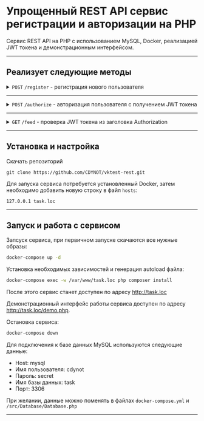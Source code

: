# Упрощенный REST API сервис регистрации и авторизации на PHP

Сервис REST API на PHP с использованием MySQL, Docker, реализацией JWT токена и демонстрационным интерфейсом.

---------------------

## Реализует следующие методы

<details>
<summary><code>POST</code> <code>/register</code> - регистрация нового пользователя</summary> 

##### Описание
Этот метод используется для регистрации нового пользователя, возвращает 201 в случае успеха и 400 в случае несоответствия входных параметров требованиям

##### URL
```
/register
```

##### Параметры запроса
- **email** (обязательный, строка): Email нового пользователя.
- **password** (обязательный, строка): Пароль нового пользователя.

##### Пример тела запроса (формат JSON)
```json
{
  "email": "example@example.com",
  "password": "password123A!"
}
```

##### Коды ответа
- **201 Created**: В случае успешной регистрации нового пользователя.
- **400 Bad Request**: Если формат данных некорректен или некорректные параметры запроса.

##### Пример успешного ответа (201 Created)
```json
{ 
  "user_id": 2,
  "password_check_status": "perfect"
}
```

##### Пример ошибки формата данных (400 Bad Request)
```json
{
  "error": "invalid_email"
}
```
</details>

---------------------

<details>
<summary><code>POST</code> <code>/authorize</code> - авторизация пользователя с получением JWT токена</summary> 

##### Описание
Этот метод используется для авторизации пользователя по логину и паролю. В случа успешной авторизации сервер возвращает JWT токен

##### URL
```
/authorize
```

##### Параметры запроса
- **email** (обязательный, строка): Email существующего пользователя.
- **password** (обязательный, строка): Пароль существующего пользователя.

##### Пример тела запроса (формат JSON)
```json
{
  "email": "example@example.com",
  "password": "password123A!"
}
```

##### Коды ответа
- **200 OK**: В случае успешной авторизации.
- **400 Bad Request**: Если формат данных некорректен или некорректные параметры запроса.

##### Пример успешного ответа (200 OK)
```json
{
  "access_token":"eyJ0eXAiOiJKV1QiLCJhbGciOiJIUzI1NiJ9.eyJ1c2VyX2lkIjoxOX0.dQSN97nu5ILmTqNPLYNsPFY_Mq49ul0XmKgqwxw49M0"
}
```

##### Пример ошибки формата данных (400 Bad Request)
```json
{
  "error": "wrong_password"
}
```

</details>

---------------------

<details>
<summary><code>GET</code> <code>/feed</code> - проверка JWT токена из заголовка Authorization</summary>

##### Описание
Этот метод реализует проверку JWT токена, который был получен в методе `/authorize`. Токен должен быть передан в заголовке Authorization.

##### URL
```
/feed
```

##### Параметры запроса
- **Заголовок Authorization**: в заголовке необходимо передать JWT токен, полученный при авторизации.

##### Коды ответа
- **200 OK**: В случае успешной валидации JWT.
- **401 Unauthorized**: В противном случае.

</details>

---------------------

## Установка и настройка

Скачать репозиторий
```
git clone https://github.com/CDYNOT/vktest-rest.git
```

Для запуска сервиса потребуется установленный Docker, затем необходимо добавить новую строку в файл `hosts`:
```
127.0.0.1 task.loc
```
---------------------

## Запуск и работа с сервисом

Запсуск сервиса, при первичном запуске скачаются все нужные образы:
```bash
docker-compose up -d
```

Установка необходимых зависимостей и генерация autoload файла:
```bash
docker-compose exec -w /var/www/task.loc php composer install
```

После этого сервис станет доступен по адресу http://task.loc

Демонстрационный интерфейс работы сервиса доступен по адресу http://task.loc/demo.php.

Остановка сервиса:
```bash
docker-compose down
```

Для подключения к базе данных MySQL используются следующие данные:
- Host: mysql
- Имя пользователя: cdynot
- Пароль: secret
- Имя базы данных: task
- Порт: 3306

При желании, данные можно поменять в файлах `docker-compose.yml` и `/src/Database/Database.php`

---------------------